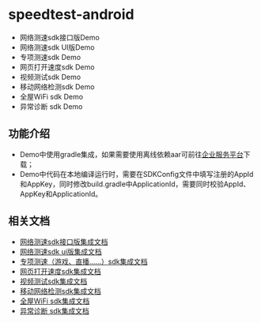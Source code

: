 # speedtest-android
+ 网络测速sdk接口版Demo
+ 网络测速sdk UI版Demo
+ 专项测速sdk Demo
+ 网页打开速度sdk Demo
+ 视频测试sdk Demo
+ 移动网络检测sdk Demo
+ 全屋WiFi sdk Demo
+ 异常诊断 sdk Demo
## 功能介绍
+ Demo中使用gradle集成，如果需要使用离线依赖aar可前往[企业服务平台](https://b.speedtest.cn/speedtest-sdk)下载；
+ Demo中代码在本地编译运行时，需要在SDKConfig文件中填写注册的AppId和AppKey，同时修改build.gradle中ApplicationId，需要同时校验AppId、AppKey和ApplicationId。

## 相关文档
+ [网络测速sdk接口版集成文档](https://github.com/speedtestcn/speedtest-android/blob/main/SpeedTestSDKDemo/%E7%BD%91%E7%BB%9C%E6%B5%8B%E9%80%9FSDK%E6%8E%A5%E5%8F%A3%E7%89%88%E9%9B%86%E6%88%90%E6%96%87%E6%A1%A3.md)
+ [网络测速sdk ui版集成文档](https://github.com/speedtestcn/speedtest-android/blob/main/SpeedTestUISdkDemo/%E7%BD%91%E7%BB%9C%E6%B5%8B%E9%80%9Fui%E7%89%88SDK%E6%8E%A5%E5%8F%A3%E7%89%88%E9%9B%86%E6%88%90%E6%96%87%E6%A1%A3.md)
+ [专项测速（游戏、直播……）sdk集成文档](https://github.com/speedtestcn/speedtest-android/blob/main/ComboSdkDemo/%E4%B8%93%E9%A1%B9%E6%B5%8B%E9%80%9FSDK%E9%9B%86%E6%88%90%E6%96%87%E6%A1%A3.md)
+ [网页打开速度sdk集成文档](https://github.com/speedtestcn/speedtest-android/blob/main/WebOpenSdkDemo/%E7%BD%91%E9%A1%B5%E6%89%93%E5%BC%80%E9%80%9F%E5%BA%A6SDK%E9%9B%86%E6%88%90%E6%96%87%E6%A1%A3.md)
+ [视频测试sdk集成文档](https://github.com/speedtestcn/speedtest-android/blob/main/VideoTestSdkDemo/%E8%A7%86%E9%A2%91%E6%B5%8B%E8%AF%95SDK%E9%9B%86%E6%88%90%E6%96%87%E6%A1%A3.md)
+ [移动网络检测sdk集成文档](https://github.com/speedtestcn/speedtest-android/blob/main/MobileNetworkSdkDemo/%E7%A7%BB%E5%8A%A8%E7%BD%91%E7%BB%9C%E6%A3%80%E6%B5%8BSDK%E9%9B%86%E6%88%90%E6%96%87%E6%A1%A3.md)
+ [全屋WiFi sdk集成文档](https://github.com/speedtestcn/speedtest-android/blob/main/HouseWiFiSdkDemo/%E5%85%A8%E5%B1%8BWiFi%20SDK%E9%9B%86%E6%88%90%E6%96%87%E6%A1%A3.md)
+ [异常诊断 sdk集成文档](https://github.com/speedtestcn/speedtest-android/blob/main/MalfDiagnosisSdkDemo/%E5%BC%82%E5%B8%B8%E8%AF%8A%E6%96%ADSDK%E9%9B%86%E6%88%90%E6%96%87%E6%A1%A3.md)